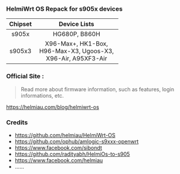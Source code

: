 ### HelmiWrt OS Repack for s905x devices

| Chipset | Device Lists |
| :--: | :--: |
| s905x | HG680P, B860H |
| s905x3 | X96-Max+, HK1-Box,<br> H96-Max-X3, Ugoos-X3, <br>X96-Air, A95XF3-Air |

### Official Site :
> Read more about firmware information, such as features, login informations, etc.

<https://helmiau.com/blog/helmiwrt-os>

### Credits
- https://github.com/helmiau/HelmiWrt-OS
- https://github.com/ophub/amlogic-s9xxx-openwrt
- https://www.facebook.com/sibondt
- https://github.com/radityabh/HelmiOs-to-s905
- https://www.facebook.com/helmiau
- ......
